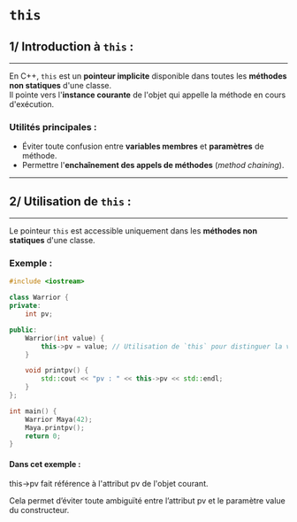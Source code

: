  # `this`

## 1/ Introduction à `this` :
-----------------------

En C++, `this` est un **pointeur implicite** disponible dans toutes les **méthodes non statiques** d'une classe.  
Il pointe vers l'**instance courante** de l'objet qui appelle la méthode en cours d'exécution.

### Utilités principales :

- Éviter toute confusion entre **variables membres** et **paramètres** de méthode.  
- Permettre l'**enchaînement des appels de méthodes** (*method chaining*).  

---

## 2/ Utilisation de `this` :
-----------------------

Le pointeur `this` est accessible uniquement dans les **méthodes non statiques** d'une classe.

### Exemple :
```cpp
#include <iostream>

class Warrior {
private:
    int pv;

public:
    Warrior(int value) {
        this->pv = value; // Utilisation de `this` pour distinguer la variable membre du paramètre
    }

    void printpv() {
        std::cout << "pv : " << this->pv << std::endl;
    }
};

int main() {
    Warrior Maya(42);
    Maya.printpv();
    return 0;
}
```

#### Dans cet exemple :

this->pv fait référence à l'attribut pv de l'objet courant.

Cela permet d’éviter toute ambiguïté entre l’attribut pv et le paramètre value du constructeur.